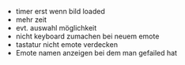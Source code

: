 * timer erst wenn bild loaded
* mehr zeit
* evt. auswahl möglichkeit
* nicht keyboard zumachen bei neuem emote
* tastatur nicht emote verdecken
* Emote namen anzeigen bei dem man gefailed hat
